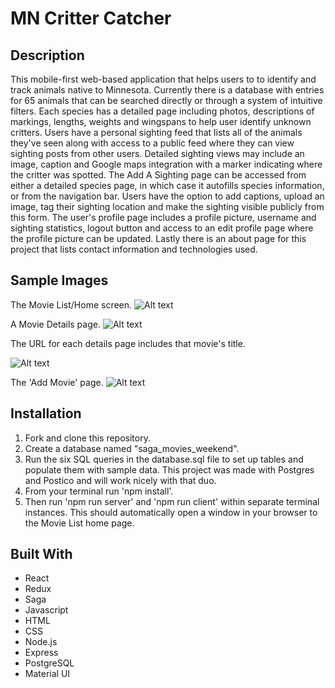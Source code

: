 # MN Critter Catcher

## Description

This mobile-first web-based application that helps users to to identify and track animals native to Minnesota. Currently there is a database with entries for 65 animals that can be searched directly or through a system of intuitive filters. Each species has a detailed page including photos, descriptions of markings, lengths, weights and wingspans to help user identify unknown critters. 
Users have a personal sighting feed that lists all of the animals they've seen along with access to a public feed where they can view sighting posts from other users. Detailed sighting views may include an image, caption and Google maps integration with a marker indicating where the critter was spotted. 
The Add A Sighting page can be accessed from either a detailed species page, in which case it autofills species information, or from the navigation bar. Users have the option to add captions, upload an image, tag their sighting location and make the sighting visible publicly from this form.
The user's profile page includes a profile picture, username and sighting statistics, logout button and access to an edit profile page where the profile picture can be updated.
Lastly there is an about page for this project that lists contact information and technologies used.

## Sample Images

The Movie List/Home screen.
![Alt text](public/images/MovieList.png)

A Movie Details page.
![Alt text](public/images/Details.png)

The URL for each details page includes that movie's title.

![Alt text](public/images/URLbar.png)

The 'Add Movie' page.
![Alt text](public/images/AddMovie.png)

## Installation
1. Fork and clone this repository.
2. Create a database named "saga_movies_weekend".
3. Run the six SQL queries in the database.sql file to set up tables and populate them with sample data. This project was made with Postgres and Postico and will work nicely with that duo.
4. From your terminal run 'npm install'.
5. Then run 'npm run server' and 'npm run client' within separate terminal instances. This should automatically open a window in your browser to the Movie List home page.

## Built With
- React
- Redux
- Saga
- Javascript
- HTML
- CSS
- Node.js
- Express
- PostgreSQL
- Material UI